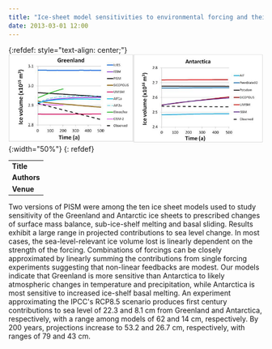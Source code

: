 ```yaml
---
title: "Ice-sheet model sensitivities to environmental forcing and their use in projecting future sea-level (The SeaRISE Project)"
date: 2013-03-01 12:00
---
```


{:refdef: style="text-align: center;"}
![](/img/applications/bindschadler-searise2013.png){:width="50%"}
{: refdef}


||
|-
| **Title** | [Ice-sheet model sensitivities to environmental forcing and their use in projecting future sea-level (The SeaRISE Project)](http://www.igsoc.org/journal/59/214/j12J125.html) |
| **Authors** | [Robert Bindschadler](https://landsat.gsfc.nasa.gov/article/meet-robert-bindschadler) and 27 others |
| **Venue** |  [Journal of Glaciology](http://www.igsoc.org/journal/)  |

Two versions of PISM were among the ten ice sheet models used to study sensitivity of the Greenland and Antarctic ice sheets to prescribed changes of surface mass balance, sub-ice-shelf melting and basal sliding. Results exhibit a large range in projected contributions to sea level change. In most cases, the sea-level-relevant ice volume lost is linearly dependent on the strength of the forcing. Combinations of forcings can be closely approximated by linearly summing the contributions from single forcing experiments suggesting that non-linear feedbacks are modest.
Our models indicate that Greenland is more sensitive than Antarctica to likely atmospheric changes in temperature and precipitation, while Antarctica is most sensitive to increased ice-shelf basal melting. An experiment approximating the IPCC's RCP8.5 scenario produces first century contributions to sea level of 22.3 and 8.1 cm from Greenland and Antarctica, respectively, with a range among models of 62 and 14 cm, respectively. By 200 years, projections increase to 53.2 and 26.7 cm, respectively, with ranges of 79 and 43 cm.

